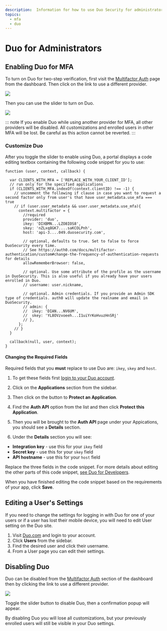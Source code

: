 ```yaml
---
description:  Information for how to use Duo Security for administrators.
topics:
  - mfa
  - duo
---
```


# Duo for Administrators

## Enabling Duo for MFA

To turn on Duo for two-step verification, first visit the [Multifactor Auth](${manage_url}/#/guardian) page from the dashboard. Then click on the link to use a different provider.

![](/media/articles/mfa/change-provider.png)

Then you can use the slider to turn on Duo.

![](/media/articles/mfa/toggle-duo.png)

::: note
If you enable Duo while using another provider for MFA, all other providers will be disabled. All customizations and enrolled users in other MFA will be lost. Be careful as this action cannot be reverted.
:::

### Customize Duo

After you toggle the slider to enable using Duo, a portal displays a code editing textbox containing the following code snippet for you to use:

```JS
function (user, context, callback) {

  var CLIENTS_WITH_MFA = ['REPLACE_WITH_YOUR_CLIENT_ID'];
  // run only for the specified applications
  if (CLIENTS_WITH_MFA.indexOf(context.clientID) !== -1) {
    // uncomment the following if clause in case you want to request a second factor only from user's that have user_metadata.use_mfa === true
    // if (user.user_metadata && user.user_metadata.use_mfa){
      context.multifactor = {
        //required
        provider: 'duo',
        ikey: 'DIXBMN...LZO8IOS8',
        skey: 'nZLxq8GK7....saKCOLPnh',
        host: 'api-3....049.duosecurity.com',

        // optional, defaults to true. Set to false to force DuoSecurity every time.
        // See https://auth0.com/docs/multifactor-authentication/custom#change-the-frequency-of-authentication-requests for details
        allowRememberBrowser: false,

        // optional. Use some attribute of the profile as the username in DuoSecurity. This is also useful if you already have your users enrolled in Duo.
        // username: user.nickname,

        // optional. Admin credentials. If you provide an Admin SDK type of credentials. auth0 will update the realname and email in DuoSecurity.
        // admin: {
        //  ikey: 'DIAN...NV6UM',
        //  skey: 'YL8OVzvoeeh...I1uiYrKoHvuzHnSRj'
        // },
      };
    // }
  }

  callback(null, user, context);
}
```

#### Changing the Required Fields

Required fields that you **must** replace to use Duo are: `ikey`, `skey` and `host`.

1. To get these fields first [login to your Duo account](https://admin.duosecurity.com/login).

2. Click on the **Applications** section from the sidebar.

3. Then click on the button to **Protect an Application**.

4. Find the **Auth API** option from the list and then click **Protect this Application**.

5. Then you will be brought to the **Auth API** page under your Appications, you should see a **Details** section.

6. Under the **Details** section you will see:

* **Integration key** - use this for your `ikey` field
* **Secret key** - use this for your `skey` field
* **API hostname**  - use this for your `host` field

Replace the three fields in the code snippet. For more details about editing the other parts of this code snippet, [see Duo for Developers](/multifactor-authentication/duo/dev-guide#other-customizations).

When you have finished editing the code snippet based on the requirements of your app, click **Save**.

## Editing a User's Settings

If you need to change the settings for logging in with Duo for one of your users or if a user has lost their mobile device, you will need to edit User setting on the Duo site.

1. Visit [Duo.com](https://duo.com/) and login to your account.
2. Click **Users** from the sidebar.
3. Find the desired user and click their username.
4. From a User page you can edit their settings.

## Disabling Duo

Duo can be disabled from the [Multifactor Auth](${manage_url}/#/guardian) section of the dashboard then by clicking the link to use a different provider.

![](/media/articles/mfa/change-provider.png)

Toggle the slider button to disable Duo, then a confirmation popup will appear.

By disabling Duo you will lose all customizations, but your previously enrolled users will still be visible in your Duo settings.
